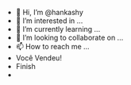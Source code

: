 - 👋 Hi, I’m @hankashy
- 👀 I’m interested in ...
- 🌱 I’m currently learning ...
- 💞️ I’m looking to collaborate on ...
- 📫 How to reach me ...
- Você Vendeu!
- Finish
- 
